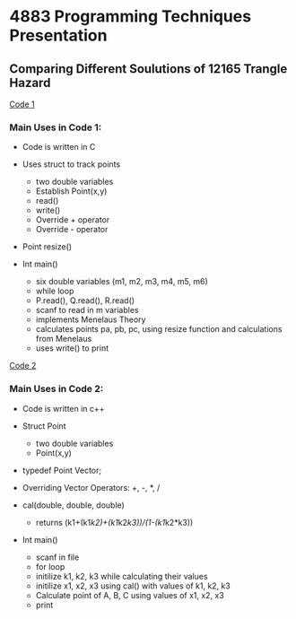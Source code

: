 # 4883 Programming Techniques Presentation
## Comparing Different Soulutions of 12165 Trangle Hazard

[Code 1](https://blog.csdn.net/keshuai19940722/article/details/47680005?spm=1001.2101.3001.6650.5&utm_medium=distribute.pc_relevant.none-task-blog-2%7Edefault%7EBlogCommendFromBaidu%7ERate-5-47680005-blog-22171689.pc_relevant_3mothn_strategy_and_data_recovery&depth_1-utm_source=distribute.pc_relevant.none-task-blog-2%7Edefault%7EBlogCommendFromBaidu%7ERate-5-47680005-blog-22171689.pc_relevant_3mothn_strategy_and_data_recovery&utm_relevant_index=6)

### Main Uses in Code 1:
- Code is written in C
- Uses struct to track points
  - two double variables
  - Establish Point(x,y)
  - read()
  - write()
  - Override + operator
  - Override - operator
  
- Point resize()

- Int main()
  - six double variables (m1, m2, m3, m4, m5, m6)
  - while loop
  - P.read(), Q.read(), R.read()
  - scanf to read in m variables
  - implements Menelaus Theory
  - calculates points pa, pb, pc, using resize function and calculations from Menelaus
  - uses write() to print

[Code 2](https://blog.csdn.net/njuptACMcxk/article/details/108814425?spm=1001.2101.3001.6661.1&utm_medium=distribute.pc_relevant_t0.none-task-blog-2%7Edefault%7EBlogCommendFromBaidu%7ERate-1-108814425-blog-47680005.pc_relevant_recovery_v2&depth_1-utm_source=distribute.pc_relevant_t0.none-task-blog-2%7Edefault%7EBlogCommendFromBaidu%7ERate-1-108814425-blog-47680005.pc_relevant_recovery_v2&utm_relevant_index=1)

### Main Uses in Code 2:
- Code is written in c++
- Struct Point
  - two double variables
  - Point(x,y)
  
- typedef Point Vector;

- Overriding Vector Operators: +, -, *, /

- cal(double, double, double)
  - returns (k1+(k1*k2)+(k1*k2*k3))/(1-(k1*k2*k3))
    
- Int main()
  - scanf in file
  - for loop
  - initilize k1, k2, k3 while calculating their values
  - initilize x1, x2, x3 using cal() with values of k1, k2, k3
  - Calculate point of A, B, C using values of x1, x2, x3
  - print
